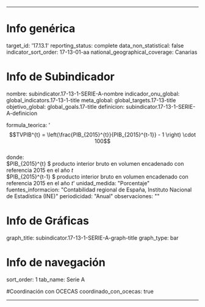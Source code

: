 ---

# Info genérica
target_id: '17.13.1'
reporting_status: complete
data_non_statistical: false
indicator_sort_order: 17-13-01-aa
national_geographical_coverage: Canarias

# Info de Subindicador
nombre: subindicator.17-13-1-SERIE-A-nombre
indicador_onu_global: global_indicators.17-13-1-title
meta_global: global_targets.17-13-title
objetivo_global: global_goals.17-title
definicion: subindicator.17-13-1-SERIE-A-definicion

formula_teorica: '$$TVPIB^{t} = \left(\frac{PIB_{2015}^{t}}{PIB_{2015}^{t-1}} - 1 \right) \cdot 100$$ <br>
donde: <br>
$PIB_{2015}^{t} $ producto interior bruto en volumen encadenado con referencia 2015 en el año $t$<br>
$PIB_{2015}^{t-1} $ producto interior bruto en volumen encadenado con referencia 2015 en el año  $t$'
unidad_medida: "Porcentaje"
fuentes_informacion: "Contabilidad regional de España, Instituto Nacional de Estadística (INE)"
periodicidad: "Anual"
observaciones: ""


# Info de Gráficas
graph_title: subindicator.17-13-1-SERIE-A-graph-title
graph_type: bar

# Info de navegación
sort_order: 1
tab_name: Serie A

#Coordinación con OCECAS
coordinado_con_ocecas: true

---